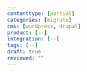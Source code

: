 ```yaml
---
contenttype: [partial]
categories: [migrate]
cms: [wordpress, drupal]
product: [--]
integration: [--]
tags: [--]
draft: true
reviewed: ""
---
```



<TabList>

<Tab title="WordPress" id="tab-1-id" active={true}>

<Partial file="migrate/migrate-wp.md" />

</Tab>

<Tab title="Drupal" id="tab-2-id">

<Partial file="migrate/migrate-drupal.md" />

</Tab>

</TabList>
